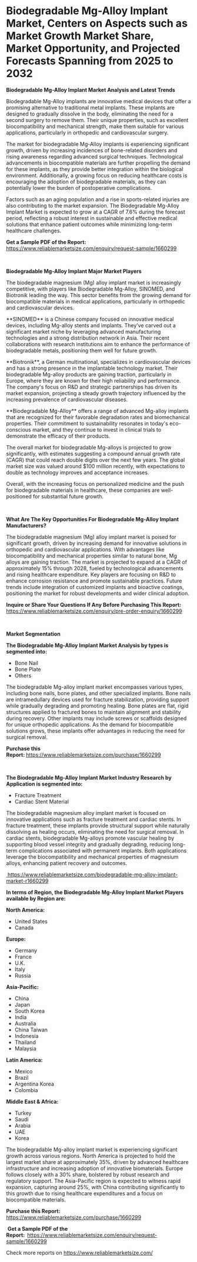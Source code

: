 <p><h1>Biodegradable Mg-Alloy Implant Market, Centers on Aspects such as Market Growth Market Share, Market Opportunity, and Projected Forecasts Spanning from 2025 to 2032</h1></p><p><strong>Biodegradable Mg-Alloy Implant Market Analysis and Latest Trends</strong></p>
<p><p>Biodegradable Mg-Alloy implants are innovative medical devices that offer a promising alternative to traditional metal implants. These implants are designed to gradually dissolve in the body, eliminating the need for a second surgery to remove them. Their unique properties, such as excellent biocompatibility and mechanical strength, make them suitable for various applications, particularly in orthopedic and cardiovascular surgery.</p><p>The market for biodegradable Mg-Alloy implants is experiencing significant growth, driven by increasing incidences of bone-related disorders and rising awareness regarding advanced surgical techniques. Technological advancements in biocompatible materials are further propelling the demand for these implants, as they provide better integration within the biological environment. Additionally, a growing focus on reducing healthcare costs is encouraging the adoption of biodegradable materials, as they can potentially lower the burden of postoperative complications.</p><p>Factors such as an aging population and a rise in sports-related injuries are also contributing to the market expansion. The Biodegradable Mg-Alloy Implant Market is expected to grow at a CAGR of 7.6% during the forecast period, reflecting a robust interest in sustainable and effective medical solutions that enhance patient outcomes while minimizing long-term healthcare challenges.</p></p>
<p><strong>Get a Sample PDF of the Report:&nbsp;</strong> <a href="https://www.reliablemarketsize.com/enquiry/request-sample/1660299?utm_campaign=3365&utm_medium=2&utm_source=Github&utm_content=ia&utm_term=29032025&utm_id=biodegradable-mg-alloy-implant">https://www.reliablemarketsize.com/enquiry/request-sample/1660299</a></p>
<p>&nbsp;</p>
<p><strong>Biodegradable Mg-Alloy Implant Major Market Players</strong></p>
<p><p>The biodegradable magnesium (Mg) alloy implant market is increasingly competitive, with players like Biodegradable Mg-Alloy, SINOMED, and Biotronik leading the way. This sector benefits from the growing demand for biocompatible materials in medical applications, particularly in orthopedic and cardiovascular devices. </p><p>**SINOMED** is a Chinese company focused on innovative medical devices, including Mg-alloy stents and implants. They’ve carved out a significant market niche by leveraging advanced manufacturing technologies and a strong distribution network in Asia. Their recent collaborations with research institutions aim to enhance the performance of biodegradable metals, positioning them well for future growth.</p><p>**Biotronik**, a German multinational, specializes in cardiovascular devices and has a strong presence in the implantable technology market. Their biodegradable Mg-alloy products are gaining traction, particularly in Europe, where they are known for their high reliability and performance. The company's focus on R&D and strategic partnerships has driven its market expansion, projecting a steady growth trajectory influenced by the increasing prevalence of cardiovascular diseases.</p><p>**Biodegradable Mg-Alloy** offers a range of advanced Mg-alloy implants that are recognized for their favorable degradation rates and biomechanical properties. Their commitment to sustainability resonates in today's eco-conscious market, and they continue to invest in clinical trials to demonstrate the efficacy of their products. </p><p>The overall market for biodegradable Mg-alloys is projected to grow significantly, with estimates suggesting a compound annual growth rate (CAGR) that could reach double digits over the next few years. The global market size was valued around $100 million recently, with expectations to double as technology improves and acceptance increases. </p><p>Overall, with the increasing focus on personalized medicine and the push for biodegradable materials in healthcare, these companies are well-positioned for substantial future growth.</p></p>
<p>&nbsp;</p>
<p><strong>What Are The Key Opportunities For Biodegradable Mg-Alloy Implant Manufacturers?</strong></p>
<p><p>The biodegradable magnesium (Mg) alloy implant market is poised for significant growth, driven by increasing demand for innovative solutions in orthopedic and cardiovascular applications. With advantages like biocompatibility and mechanical properties similar to natural bone, Mg alloys are gaining traction. The market is projected to expand at a CAGR of approximately 15% through 2028, fueled by technological advancements and rising healthcare expenditure. Key players are focusing on R&D to enhance corrosion resistance and promote sustainable practices. Future trends include integration of customized implants and bioactive coatings, positioning the market for robust developments and wider clinical adoption.</p></p>
<p><strong>Inquire or Share Your Questions If Any Before Purchasing This Report:</strong> <a href="https://www.reliablemarketsize.com/enquiry/pre-order-enquiry/1660299?utm_campaign=3365&utm_medium=2&utm_source=Github&utm_content=ia&utm_term=29032025&utm_id=biodegradable-mg-alloy-implant">https://www.reliablemarketsize.com/enquiry/pre-order-enquiry/1660299</a></p>
<p>&nbsp;</p>
<p><strong>Market Segmentation</strong></p>
<p><strong>The Biodegradable Mg-Alloy Implant Market Analysis by types is segmented into:</strong></p>
<p><ul><li>Bone Nail</li><li>Bone Plate</li><li>Others</li></ul></p>
<p><p>The biodegradable Mg-alloy implant market encompasses various types, including bone nails, bone plates, and other specialized implants. Bone nails are intramedullary devices used for fracture stabilization, providing support while gradually degrading and promoting healing. Bone plates are flat, rigid structures applied to fractured bones to maintain alignment and stability during recovery. Other implants may include screws or scaffolds designed for unique orthopedic applications. As the demand for biocompatible solutions grows, these implants offer advantages in reducing the need for surgical removal.</p></p>
<p><strong>Purchase this Report:&nbsp;</strong><a href="https://www.reliablemarketsize.com/purchase/1660299?utm_campaign=3365&utm_medium=2&utm_source=Github&utm_content=ia&utm_term=29032025&utm_id=biodegradable-mg-alloy-implant">https://www.reliablemarketsize.com/purchase/1660299</a></p>
<p>&nbsp;</p>
<p><strong>The Biodegradable Mg-Alloy Implant Market Industry Research by Application is segmented into:</strong></p>
<p><ul><li>Fracture Treatment</li><li>Cardiac Stent Material</li></ul></p>
<p><p>The biodegradable magnesium alloy implant market is focused on innovative applications such as fracture treatment and cardiac stents. In fracture treatment, these implants provide structural support while naturally dissolving as healing occurs, eliminating the need for surgical removal. In cardiac stents, biodegradable Mg-alloys promote vascular healing by supporting blood vessel integrity and gradually degrading, reducing long-term complications associated with permanent implants. Both applications leverage the biocompatibility and mechanical properties of magnesium alloys, enhancing patient recovery and outcomes.</p></p>
<p><a href="https://www.reliablemarketsize.com/biodegradable-mg-alloy-implant-market-r1660299?utm_campaign=3365&utm_medium=2&utm_source=Github&utm_content=ia&utm_term=29032025&utm_id=biodegradable-mg-alloy-implant">&nbsp;https://www.reliablemarketsize.com/biodegradable-mg-alloy-implant-market-r1660299</a></p>
<p><strong>In terms of Region, the Biodegradable Mg-Alloy Implant Market Players available by Region are:</strong></p>
<p>
    <p> <strong> North America: </strong>
        <ul>
            <li>United States</li>
            <li>Canada</li>
        </ul>
        </p> 
    <p> <strong> Europe: </strong>
        <ul>
            <li>Germany</li>
            <li>France</li>
            <li>U.K.</li>
            <li>Italy</li>
            <li>Russia</li>
        </ul>
        </p> 
    <p> <strong> Asia-Pacific: </strong>
        <ul>
            <li>China</li>
            <li>Japan</li>
            <li>South Korea</li>
            <li>India</li>
            <li>Australia</li>
            <li>China Taiwan</li>
            <li>Indonesia</li>
            <li>Thailand</li>
            <li>Malaysia</li>
        </ul>
        </p> 
    <p> <strong> Latin America: </strong>
        <ul>
            <li>Mexico</li>
            <li>Brazil</li>
            <li>Argentina Korea</li>
            <li>Colombia</li>
        </ul>
        </p> 
    <p> <strong> Middle East & Africa: </strong>
        <ul>
            <li>Turkey</li>
            <li>Saudi</li>
            <li>Arabia</li>
            <li>UAE</li>
            <li>Korea</li>
        </ul>
    </p>
    </p>
<p><p>The biodegradable Mg-alloy implant market is experiencing significant growth across various regions. North America is projected to hold the largest market share at approximately 35%, driven by advanced healthcare infrastructure and increasing adoption of innovative biomaterials. Europe follows closely with a 30% share, bolstered by robust research and regulatory support. The Asia-Pacific region is expected to witness rapid expansion, capturing around 25%, with China contributing significantly to this growth due to rising healthcare expenditures and a focus on biocompatible materials.</p></p>
<p><strong>Purchase this Report: </strong><a href="https://www.reliablemarketsize.com/purchase/1660299?utm_campaign=3365&utm_medium=2&utm_source=Github&utm_content=ia&utm_term=29032025&utm_id=biodegradable-mg-alloy-implant">https://www.reliablemarketsize.com/purchase/1660299</a></p>
<p>&nbsp;<strong>Get a Sample PDF of the Report:&nbsp;&nbsp;</strong><a href="https://www.reliablemarketsize.com/enquiry/request-sample/1660299?utm_campaign=3365&utm_medium=2&utm_source=Github&utm_content=ia&utm_term=29032025&utm_id=biodegradable-mg-alloy-implant">https://www.reliablemarketsize.com/enquiry/request-sample/1660299</a></p>
<p><strong></strong></p>
<p>Check more reports on <a href="https://www.reliablemarketsize.com/?utm_campaign=3365&utm_medium=2&utm_source=Github&utm_content=ia&utm_term=29032025&utm_id=biodegradable-mg-alloy-implant">https://www.reliablemarketsize.com/</a></p>